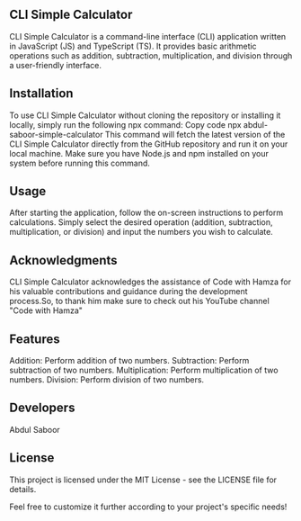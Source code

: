 ## CLI Simple Calculator
CLI Simple Calculator is a command-line interface (CLI) application written in JavaScript (JS) and TypeScript (TS). It provides basic arithmetic operations such as addition, subtraction, multiplication, and division through a user-friendly interface.

## Installation
To use CLI Simple Calculator without cloning the repository or installing it locally, simply run the following npx command:
Copy code
npx abdul-saboor-simple-calculator
This command will fetch the latest version of the CLI Simple Calculator directly from the GitHub repository and run it on your local machine. Make sure you have Node.js and npm installed on your system before running this command.

## Usage
After starting the application, follow the on-screen instructions to perform calculations. Simply select the desired operation (addition, subtraction, multiplication, or division) and input the numbers you wish to calculate.

## Acknowledgments
CLI Simple Calculator acknowledges the assistance of Code with Hamza for his valuable contributions and guidance during the development process.So, to thank him make sure to check out his YouTube channel "Code with Hamza"

## Features
Addition: Perform addition of two numbers.
Subtraction: Perform subtraction of two numbers.
Multiplication: Perform multiplication of two numbers.
Division: Perform division of two numbers.

## Developers
Abdul Saboor

## License
This project is licensed under the MIT License - see the LICENSE file for details.

Feel free to customize it further according to your project's specific needs!
